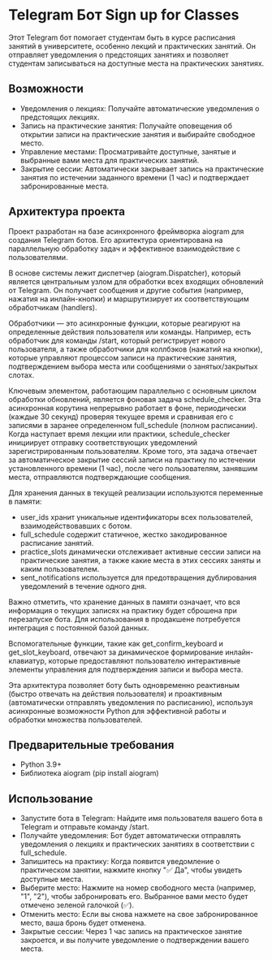 # Telegram Бот Sign up for Classes

Этот Telegram бот помогает студентам быть в курсе расписания занятий в университете, особенно лекций и практических занятий. Он отправляет уведомления о предстоящих занятиях и позволяет студентам записываться на доступные места на практических занятиях.

## Возможности

* Уведомления о лекциях: Получайте автоматические уведомления о предстоящих лекциях.
* Запись на практические занятия: Получайте оповещения об открытии записи на практические занятия и выбирайте свободное место.
* Управление местами: Просматривайте доступные, занятые и выбранные вами места для практических занятий.
* Закрытие сессии: Автоматически закрывает запись на практические занятия по истечении заданного времени (1 час) и подтверждает забронированные места.

## Архитектура проекта

Проект разработан на базе асинхронного фреймворка aiogram для создания Telegram ботов. Его архитектура ориентирована на параллельную обработку задач и эффективное взаимодействие с пользователями.

В основе системы лежит диспетчер (aiogram.Dispatcher), который является центральным узлом для обработки всех входящих обновлений от Telegram. Он получает сообщения и другие события (например, нажатия на инлайн-кнопки) и маршрутизирует их соответствующим обработчикам (handlers).

Обработчики — это асинхронные функции, которые реагируют на определенные действия пользователя или команды. Например, есть обработчик для команды /start, который регистрирует нового пользователя, а также обработчики для коллбэков (нажатий на кнопки), которые управляют процессом записи на практические занятия, подтверждением выбора места или сообщениями о занятых/закрытых слотах.

Ключевым элементом, работающим параллельно с основным циклом обработки обновлений, является фоновая задача schedule_checker. Эта асинхронная корутина непрерывно работает в фоне, периодически (каждые 30 секунд) проверяя текущее время и сравнивая его с записями в заранее определенном full_schedule (полном расписании). Когда наступает время лекции или практики, schedule_checker инициирует отправку соответствующих уведомлений зарегистрированным пользователям. Кроме того, эта задача отвечает за автоматическое закрытие сессий записи на практику по истечении установленного времени (1 час), после чего пользователям, занявшим места, отправляются подтверждающие сообщения.

Для хранения данных в текущей реализации используются переменные в памяти:

* user_ids хранит уникальные идентификаторы всех пользователей, взаимодействовавших с ботом.
* full_schedule содержит статичное, жестко закодированное расписание занятий.
* practice_slots динамически отслеживает активные сессии записи на практические занятия, а также какие места в этих сессиях заняты и каким пользователем.
* sent_notifications используется для предотвращения дублирования уведомлений в течение одного дня.

Важно отметить, что хранение данных в памяти означает, что вся информация о текущих записях на практику будет сброшена при перезапуске бота. Для использования в продакшене потребуется интеграция с постоянной базой данных.

Вспомогательные функции, такие как get_confirm_keyboard и get_slot_keyboard, отвечают за динамическое формирование инлайн-клавиатур, которые предоставляют пользователю интерактивные элементы управления для подтверждения записи и выбора места.

Эта архитектура позволяет боту быть одновременно реактивным (быстро отвечать на действия пользователя) и проактивным (автоматически отправлять уведомления по расписанию), используя асинхронные возможности Python для эффективной работы и обработки множества пользователей.

## Предварительные требования

* Python 3.9+
* Библиотека aiogram (pip install aiogram)

## Использование

* Запустите бота в Telegram: Найдите имя пользователя вашего бота в Telegram и отправьте команду /start.
* Получайте уведомления: Бот будет автоматически отправлять уведомления о лекциях и практических занятиях в соответствии с full_schedule.
* Запишитесь на практику: Когда появится уведомление о практическом занятии, нажмите кнопку "✅ Да", чтобы увидеть доступные места.
* Выберите место: Нажмите на номер свободного места (например, "1", "2"), чтобы забронировать его. Выбранное вами место будет отмечено зеленой галочкой (✅).
* Отменить место: Если вы снова нажмете на свое забронированное место, ваша бронь будет отменена.
* Закрытые сессии: Через 1 час запись на практическое занятие закроется, и вы получите уведомление о подтверждении вашего места.
